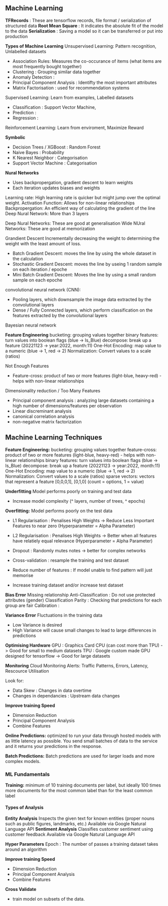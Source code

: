 ## Machine Learning

**TFRecords** : These are tensorflow records, file format / serialization of structured data
**Root Mean Square** : It indicates the absolute fit of the model to the data
**Serialization** : Saving a model so it can be transferred or put into production

**Types of Machine Learning**
Unsupervised Learning:
Pattern recognition, Unlabelled datasets
  - Association Rules: Measures the co-occurance of items (what items are most frequently bought together)
  - Clustering : Grouping similar data together
  - Anomaly Detection :
  - Principal Component Analysis : Identifty the most important attributes
  - Matrix Factorisation : used for recommendation systems

Supervised Learning:
Learn from examples, Labelled datasets
  - Classification : Support Vector Machine, 
  - Prediction :
  - Regression :

Reinforcement Learning:
Learn from enviroment, Maximize Reward

**Symbolic**
  - Decision Trees / XGBoost : Random Forest
  - Naive Bayes : Probability
  - K Nearest Neighbor : Categorisation
  - Support Vector Machine : Categorisation

**Nural Networks**
  - Uses backpropergation, gradient descent to learn weights
  - Each iteration updates biases and weights

Learning rate: High learning rate is quicker but might jump over the optimal weight. 
Activation Function: Allows for non-linear relationships
Backpropergation: An efficient way of calculating the gradient of the line  
Deep Nural Network: More than 3 layers

Deep Nural Networks: These are good at generalisation
Wide NUral Networks: These are good at memorization

Grandient Descent
Incrementally decreasing the weight to determining the weight with the least amount of loss.
  - Batch Gradient Descent: moves the line by using the whole dataset in the calculation 
  - Stochastic Gradient Descent: moves the line by useing 1 random sample on each iteration / epoche
  - Mini Batch Gradient Descent: Moves the line by using a small random sample on each epoche

convolutional neural network (CNN):
  - Pooling layers, which downsample the image data extracted by the convolutional layers
  - Dense / Fully Connected layers, which perform classification on the features extracted by the convolutional layers

Bayesian neural network

**Feature Engineering**
bucketing: grouping values together
binary features: turn values into boolean flags (blue -> Is_Blue)
decompose: break up a feature (20221123 -> year:2022, month:11)
One-Hot Encoding: map value to a numeric (blue -> 1, red -> 2)
Normalization: Convert values to a scale (ratios)

Not Enough Features
  - Feature-cross: product of two or more features (light-blue, heavy-red) - helps with non-linear relationships
  
Dimensionality reduction / Too Many Features
  - Principal component analysis : analyzing large datasets containing a high number of dimensions/features per observation
  - Linear discreminant analysis
  - canonical correlation analysis
  - non-negative matrix factorization


## Machine Learning Techniques
**Feature Engineering:** 
  bucketing: grouping values together
  feature-cross: product of two or more features (light-blue, heavy-red)
	- helps with non-linear relationships
  binary features: turn values into boolean flags (blue -> Is_Blue)
  decompose: break up a feature (20221123 -> year:2022, month:11)
  One-Hot Encoding: map value to a numeric (blue -> 1, red -> 2)
  Normalization: Convert values to a scale (ratios)
  sparse vectors: vectors that represent a feature [0,0,0,1], [0,1,0] (count = options, 1 = value)

**Underfitting**
Model performs poorly on training and test data
- Increase model complexity (^ layers, number of trees, ^ epochs)

**Overfitting:**
Model performs poorly on the test data
- L1 Regularisation : Penalises High Weights -> Reduce Less Important Features to near zero 
  (Hyperparameter = Alpha Parameter)

- L2 Regularisation : Penalises High Weights -> Better when all features have relatiely equal relevance 
  (Hyperparameter = Alpha Parameter)

- Dropout : Randomly mutes notes -> better for complex networks
- Cross-validation : resample the training and test dataset
- Reduce number of features : If model unable to find pattern will just memorise
- Increase training dataset and/or increase test dataset

**Bias Error**
Missing relationship
  Anti-Classification : Do not use protected attributes (gender)
  Classification Parity : Checking that predictions for each group are fair
  Calibration :  

**Variance Error**
Fluctuations in the training data
  - Low Variance is desired
  - High Variance will cause small changes to lead to large differences in predictions

**Optimising Hardware**
  GPU : Graphics Card CPU (can cost more than TPU) -> Good for small to medium datasets
  TPU : Google custom made GPU designed for tensorflow -> Good for large datasets

**Monitoring**
Cloud Monitoring Alerts: Traffic Patterns, Errors, Latency, Rescource Utilisation

Look for:
  - Data Skew : Changes in data overtime
  - Changes in dependancies : Upstream data changes

**Improve training Speed**
- Dimension Reduction
- Principal Component Analysis
- Combine Features

**Online Predictions:** optimized to run your data through hosted models with as little latency as possible. You send small batches of data to the service and it returns your predictions in the response.

**Batch Predictions:** Batch predictions are used for larger loads and more complex models.

### ML Fundamentals

**Training:** minimum of 10 training documents per label, but ideally 100 times more documents for the most common label than for the least common label

#### Types of Analysis

**Entity Analysis**
Inspects the given text for known entities (proper nouns such as public figures, landmarks, etc.)
Available via Google Natural Language API
**Sentiment Analysis**
Classifies customer sentiment using customer feedback
Available via Google Natural Language API

**Hyper Parameters**
Epoch : The number of passes a training dataset takes around an algorithm

**Improve training Speed**
- Dimension Reduction
- Principal Component Analysis
- Combine Features

**Cross Validate**
- train model on subsets of the data.